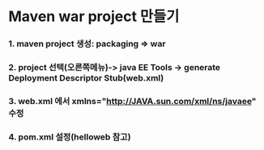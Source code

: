 
#  Maven war project 만들기
### 1. maven project 생성: packaging => war
### 2. project 선택(오른쪽메뉴)-> java EE Tools -> generate Deployment Descriptor Stub(web.xml)
### 3. web.xml 에서 xmlns="http://JAVA.sun.com/xml/ns/javaee" 수정
### 4. pom.xml 설정(helloweb 참고)